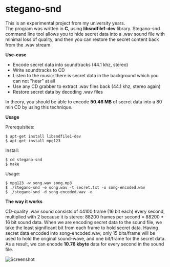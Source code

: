 stegano-snd
===========

This is an experimental project from my university years.   
The program was written in **C**, using **libsndfile1-dev** library. Stegano-snd command line tool allows you to hide secret data into a .wav sound file with minimal loss of quality, and then you can restore the secret content back from the .wav stream. 

**Use-case**
 * Encode secret data into soundtracks (44.1 khz, stereo)
 * Write soundtracks to CD
 * Listen to the music: there is secret data in the background which you can not "hear" at all
 * Use any CD grabber to extract .wav files back (44.1 khz, stereo again)
 * Restore secret data by decoding .wav files

In theory, you should be able to encode **50.46 MB** of secret data into a 80 min CD by using this technique.

**Usage**   

Prerequisites:   

    $ apt-get install libsndfile1-dev
    $ apt-get install mpg123
    
Install:

    $ cd stegano-snd
    $ make

Usage:

    $ mpg123 -w song.wav song.mp3
    $ ./stegano-snd -e song.wav -t secret.txt -o song-encoded.wav
    $ ./stegano-snd -d song-encoded.wav -o
    

**The way it works**

CD-quality .wav sound consists of 44100 frame (16 bit each) every second, multiplied with 2 because it is stereo: 88200 frames per second = 88200 * 16 bit sound data. When we are encoding secret data to the sound file, we take the least significant bit from each frame to hold secret data. Having secret data encoded into song-encoded.wav, only 15 bits/frame will be used to hold the original sound-wave, and one bit/frame for the secret data.    
As a result, we can encode **10.76 kbyte** data for every second in the sound file.

![Screenshot](https://raw.github.com/akos-sereg/stegano-snd/master/doc/sound.png "Stegano-SND")
